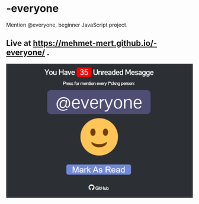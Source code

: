 # -everyone
Mention @everyone, beginner JavaScript project.

## Live at https://mehmet-mert.github.io/-everyone/ .

<img src="https://github.com/mehmet-mert/-everyone/blob/main/ss.PNG?raw=true">
